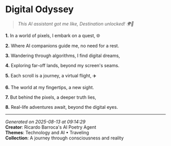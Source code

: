 # Digital Odyssey

> *This AI assistant got me like, Destination unlocked! 🌍🤖️*

**1.** In a world of pixels, I embark on a quest, 🌐


**2.** Where AI companions guide me, no need for a rest.


**3.** Wandering through algorithms, I find digital dreams,


**4.** Exploring far-off lands, beyond my screen's seams.


**5.** Each scroll is a journey, a virtual flight, ✈️


**6.** The world at my fingertips, a new sight.


**7.** But behind the pixels, a deeper truth lies,


**8.** Real-life adventures await, beyond the digital eyes.



---

*Generated on 2025-08-13 at 09:14:29*  
**Creator**: Ricardo Barroca's AI Poetry Agent  
**Themes**: Technology and AI • Traveling  
**Collection**: A journey through consciousness and reality
